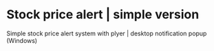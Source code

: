 # Stock price alert | simple version
Simple stock price alert system with plyer | desktop notification popup (Windows)
